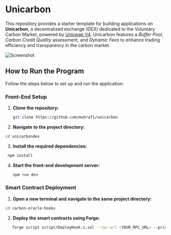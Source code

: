 # Unicarbon


This repository provides a starter template for building applications on **Unicarbon**, a decentralized exchange (DEX) dedicated to the Voluntary Carbon Market, powered by [Uniswap V4](https://uniswap.org/). Unicarbon features a _Buffer Pool_, _Carbon Credit Quality_ assessment, and _Dynamic Fees_ to enhance trading efficiency and transparency in the carbon market.

![Screenshot](https://miro.medium.com/v2/resize:fit:1400/format:webp/1*IW-avX3xvKfQ2uuCQjoHbw.png)

## How to Run the Program

Follow the steps below to set up and run the application:

### Front-End Setup

1. **Clone the repository:**

   ```bash
   git clone https://github.com/muhraf1/unicarbon
    ```
   
2. **Navigate to the project directory:**
  ```bash
  cd unicarbondex
 ```
3.  **Install the required dependencies:**
  ```bash
   npm install
 ```
4. **Start the front-end development server:**
     ```bash
     npm run dev
      ```
### Smart Contract Deployment

1. **Open a new terminal and navigate to the same project directory:**
  ```bash
  cd carbon-oracle-hooks
 ```
2. **Deploy the smart contracts using Forge:**
```bash
   forge script script/DeployHook.s.sol --rpc-url <YOUR_RPC_URL> --private-key <YOUR_PRIVATE_KEY> --broadcast
 ```


   



   
